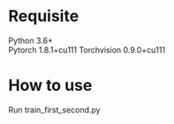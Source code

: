 # Requisite
Python 3.6+  
Pytorch 1.8.1+cu111
Torchvision 0.9.0+cu111

# How to use
Run train_first_second.py